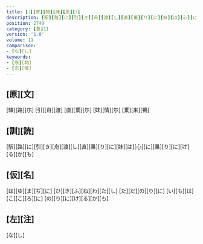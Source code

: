 ```yaml
---
title: [（][寄][物][陳][思][）]
description: [駅][路][に][引][き][舟][渡][し][直][乗][り][に][妹][は][心][に][乗][り][に][け][る][か][も]
position: 2749
category: [巻]11
version: '1.0'
volume: 11
comparison:
- [な][し]
keywords:
- [序][詞]
- [恋][情]
---
```


## [原][文]

[驛][路][尓] [引][舟][渡] [直][乗][尓] [妹][情][尓] [乗][来][鴨]

## [訓][読]

[駅][路][に][引][き][舟][渡][し][直][乗][り][に][妹][は][心][に][乗][り][に][け][る][か][も]

## [仮][名]

[は][ゆ][ま][ぢ][に] [ひ][き][ふ][ね][わ][た][し] [た][だ][の][り][に] [い][も][は][こ][こ][ろ][に] [の][り][に][け][る][か][も]

## [左][注]

[な][し]
